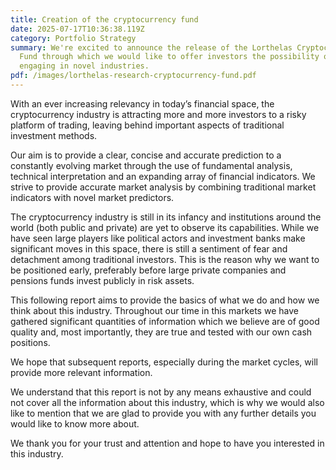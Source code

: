 ```yaml
---
title: Creation of the cryptocurrency fund
date: 2025-07-17T10:36:38.119Z
category: Portfolio Strategy
summary: W﻿e're excited to announce the release of the Lorthelas Cryptocurrency
  Fund through which we would like to offer investors the possibility of
  engaging in novel industries.
pdf: /images/lorthelas-research-cryptocurrency-fund.pdf
---
```

With an ever increasing relevancy in today’s financial space, the cryptocurrency industry is attracting more and more investors to a risky platform of trading, leaving behind important aspects of traditional
investment methods. 

Our aim is to provide a clear, concise and accurate prediction to a constantly evolving market through the use of fundamental analysis, technical interpretation and an expanding array of financial indicators. We strive to provide
accurate market analysis by combining traditional market indicators with novel market predictors. 

The cryptocurrency industry is still in its infancy and institutions around the world (both public and private) are yet to observe its capabilities. While we have seen large players like political actors and investment banks make significant moves in this space, there is still a sentiment of fear and detachment among traditional investors. This is the reason why we want to be positioned early, preferably before large private companies and pensions funds invest publicly in risk assets.

This following report aims to provide the basics of what we do and how we think about this industry. Throughout our time in this markets we have gathered significant quantities of information which we believe are of good quality and, most importantly, they are true and tested with our own cash positions.

We hope that subsequent reports, especially during the market cycles, will provide more relevant information.

We understand that this report is not by any means exhaustive and could not cover all the information about this industry, which is why we would also like to mention that we are glad to provide you with any further details you would like to know more about.

We thank you for your trust and attention and hope to have you interested in this industry.